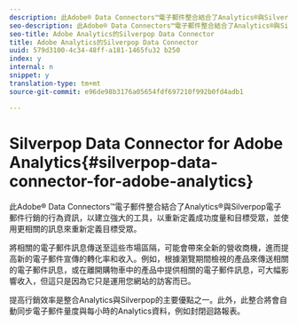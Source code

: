 ```yaml
---
description: 此Adobe® Data Connectors™電子郵件整合結合了Analytics®與Silverpop電子郵件行銷的行為資訊，以建立強大的工具，以重新定義成功度量和目標受眾，並使用更相關的訊息來重新定義目標受眾。
seo-description: 此Adobe® Data Connectors™電子郵件整合結合了Analytics®與Silverpop電子郵件行銷的行為資訊，以建立強大的工具，以重新定義成功度量和目標受眾，並使用更相關的訊息來重新定義目標受眾。
seo-title: Adobe Analytics的Silverpop Data Connector
title: Adobe Analytics的Silverpop Data Connector
uuid: 579d3100-4c34-48ff-a181-1465fu32 b250
index: y
internal: n
snippet: y
translation-type: tm+mt
source-git-commit: e96de98b3176a05654fdf697210f992b0fd4adb1

---
```



# Silverpop Data Connector for Adobe Analytics{#silverpop-data-connector-for-adobe-analytics}

此Adobe® Data Connectors™電子郵件整合結合了Analytics®與Silverpop電子郵件行銷的行為資訊，以建立強大的工具，以重新定義成功度量和目標受眾，並使用更相關的訊息來重新定義目標受眾。

將相關的電子郵件訊息傳送至這些市場區隔，可能會帶來全新的營收商機，進而提高新的電子郵件宣傳的轉化率和收入。例如，根據瀏覽期間檢視的產品來傳送相關的電子郵件訊息，或在離開購物車中的產品中提供相關的電子郵件訊息，可大幅影響收入，但這只是因為它只是運用您網站的訪客而已。

提高行銷效率是整合Analytics與Silverpop的主要優點之一。此外，此整合將會自動同步電子郵件量度與每小時的Analytics資料，例如封閉迴路報表。
